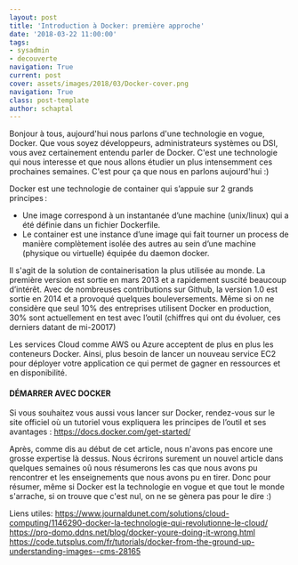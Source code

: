 ```yaml
---
layout: post
title: 'Introduction à Docker: première approche'
date: '2018-03-22 11:00:00'
tags:
- sysadmin
- decouverte
navigation: True
current: post
cover: assets/images/2018/03/Docker-cover.png
navigation: True
class: post-template
author: schaptal
---
```


Bonjour à tous, aujourd'hui nous parlons d'une technologie en vogue, Docker. Que vous soyez développeurs, administrateurs systèmes ou DSI, vous avez certainement entendu parler de Docker. C'est une technologie qui nous interesse et que nous allons étudier un plus intensemment ces prochaines semaines. C'est pour ça que nous en parlons aujourd'hui :)

Docker est une technologie de container qui s’appuie sur 2 grands principes :
* Une image correspond à un instantanée d’une machine (unix/linux) qui a été définie dans un fichier Dockerfile.
* Le container est une instance d’une image qui fait tourner un process de manière complètement isolée des autres au sein d’une machine (physique ou virtuelle) équipée du daemon docker.

Il s'agit de la solution de containerisation la plus utilisée au monde. La première version est sortie en mars 2013 et a rapidement suscité beaucoup d’intérêt. Avec de nombreuses contributions sur Github, la version 1.0 est sortie en 2014 et a provoqué quelques bouleversements. Même si on ne considère que seul 10% des entreprises utilisent Docker en production, 30% sont actuellement en test avec l’outil (chiffres qui ont du évoluer, ces derniers datant de mi-20017)

Les services Cloud comme AWS ou Azure acceptent de plus en plus les conteneurs Docker. Ainsi, plus besoin de lancer un nouveau service EC2 pour déployer votre application ce qui permet de gagner en ressources et en disponibilité.

#### DÉMARRER AVEC DOCKER
Si vous souhaitez vous aussi vous lancer sur Docker, rendez-vous sur le site officiel où un tutoriel vous expliquera les principes de l’outil et ses avantages : https://docs.docker.com/get-started/

Après, comme dis au début de cet article, nous n'avons pas encore une grosse expertise là dessus.
Nous écrirons surement un nouvel article dans quelques semaines oû nous résumerons les cas que nous avons pu rencontrer et les enseignements que nous avons pu en tirer. 
Donc pour résumer, même si Docker est la technologie en vogue et que tout le monde s'arrache, si on trouve que c'est nul, on ne se gènera pas pour le dire :)


Liens utiles:
https://www.journaldunet.com/solutions/cloud-computing/1146290-docker-la-technologie-qui-revolutionne-le-cloud/
https://pro-domo.ddns.net/blog/docker-youre-doing-it-wrong.html
https://code.tutsplus.com/fr/tutorials/docker-from-the-ground-up-understanding-images--cms-28165


